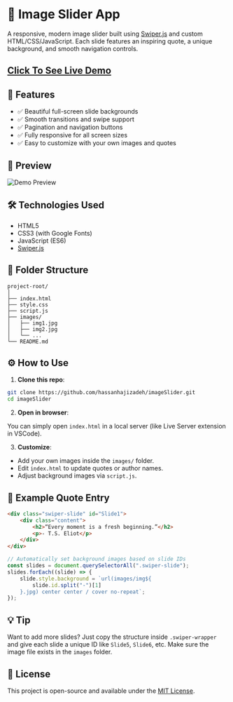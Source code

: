 # 🌄 Image Slider App

A responsive, modern image slider built using [Swiper.js](https://swiperjs.com/) and custom HTML/CSS/JavaScript. Each slide features an inspiring quote, a unique background, and smooth navigation controls.

## [Click To See Live Demo](ttps://hassanhajizadeh-image-slider.netlify.app)

## 🚀 Features

-   ✅ Beautiful full-screen slide backgrounds
-   ✅ Smooth transitions and swipe support
-   ✅ Pagination and navigation buttons
-   ✅ Fully responsive for all screen sizes
-   ✅ Easy to customize with your own images and quotes

## 📸 Preview

![Demo Preview](demo.gif)

## 🛠️ Technologies Used

-   HTML5
-   CSS3 (with Google Fonts)
-   JavaScript (ES6)
-   [Swiper.js](https://swiperjs.com/)

## 📁 Folder Structure

```
project-root/
│
├── index.html
├── style.css
├── script.js
├── images/
│   ├── img1.jpg
│   ├── img2.jpg
│   └── ...
└── README.md
```

## ⚙️ How to Use

1. **Clone this repo**:

```bash
git clone https://github.com/hassanhajizadeh/imageSlider.git
cd imageSlider
```

2. **Open in browser**:

You can simply open `index.html` in a local server (like Live Server extension in VSCode).

3. **Customize**:

-   Add your own images inside the `images/` folder.
-   Edit `index.html` to update quotes or author names.
-   Adjust background images via `script.js`.

## 📝 Example Quote Entry

```html
<div class="swiper-slide" id="Slide1">
	<div class="content">
		<h2>“Every moment is a fresh beginning.”</h2>
		<p>- T.S. Eliot</p>
	</div>
</div>
```

```js
// Automatically set background images based on slide IDs
const slides = document.querySelectorAll(".swiper-slide");
slides.forEach((slide) => {
	slide.style.background = `url(images/img${
		slide.id.split("-")[1]
	}.jpg) center center / cover no-repeat`;
});
```

## 💡 Tip

Want to add more slides? Just copy the structure inside `.swiper-wrapper` and give each slide a unique ID like `Slide5`, `Slide6`, etc. Make sure the image file exists in the `images` folder.

## 📄 License

This project is open-source and available under the [MIT License](LICENSE).
